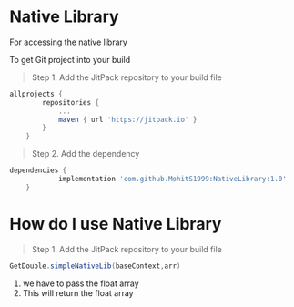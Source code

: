 # Native Library
For accessing the native library

To get Git project into your build

>Step 1. Add the JitPack repository to your build file
```gradle
allprojects {
		repositories {
			...
			maven { url 'https://jitpack.io' }
		}
	}
```

>Step 2. Add the dependency
```gradle
dependencies {
	        implementation 'com.github.MohitS1999:NativeLibrary:1.0'
	}
```

<h1>
How do I use Native Library 
</h1>

>Step 1. Add the JitPack repository to your build file

```gradle
GetDouble.simpleNativeLib(baseContext,arr)
```
1) we have to pass the float array
2) This will return the float array 
